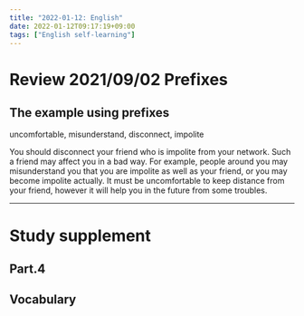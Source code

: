 ```yaml
---
title: "2022-01-12: English"
date: 2022-01-12T09:17:19+09:00
tags: ["English self-learning"]
---
```

# Review 2021/09/02 Prefixes

## The example using prefixes
uncomfortable, misunderstand, disconnect, impolite

You should disconnect your friend who is impolite from your network.
Such a friend may affect you in a bad way.
For example, people around you may misunderstand you that you are impolite as well as your friend, or you may become impolite actually.
It must be uncomfortable to keep distance from your friend, however it will help you in the future from some troubles.

---
# Study supplement
## Part.4
## Vocabulary
